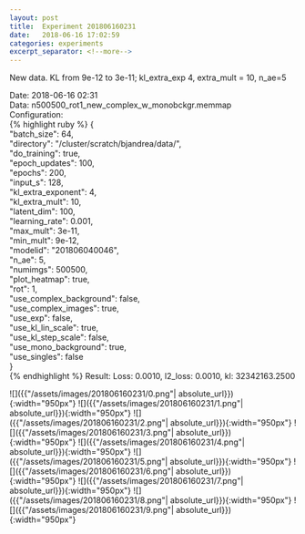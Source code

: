 ```yaml
---
layout: post
title:  Experiment 201806160231
date:   2018-06-16 17:02:59
categories: experiments
excerpt_separator: <!--more-->
---
```

New data. KL from 9e-12 to 3e-11; kl_extra_exp 4, extra_mult = 10, n_ae=5  

 <!--more-->
Date: 2018-06-16 02:31  
Data: n500500_rot1_new_complex_w_monobckgr.memmap  
Configuration:   
{% highlight ruby %}
{  
    "batch_size": 64,   
    "directory": "/cluster/scratch/bjandrea/data/",   
    "do_training": true,   
    "epoch_updates": 100,   
    "epochs": 200,   
    "input_s": 128,   
    "kl_extra_exponent": 4,   
    "kl_extra_mult": 10,   
    "latent_dim": 100,   
    "learning_rate": 0.001,   
    "max_mult": 3e-11,   
    "min_mult": 9e-12,   
    "modelid": "201806040046",   
    "n_ae": 5,   
    "numimgs": 500500,   
    "plot_heatmap": true,   
    "rot": 1,   
    "use_complex_background": false,   
    "use_complex_images": true,   
    "use_exp": false,   
    "use_kl_lin_scale": true,   
    "use_kl_step_scale": false,   
    "use_mono_background": true,   
    "use_singles": false  
}  
{% endhighlight %}
Result: Loss: 0.0010, l2_loss: 0.0010, kl: 32342163.2500  

![]({{"/assets/images/201806160231/0.png"| absolute_url}}){:width="950px"}
![]({{"/assets/images/201806160231/1.png"| absolute_url}}){:width="950px"}
![]({{"/assets/images/201806160231/2.png"| absolute_url}}){:width="950px"}
![]({{"/assets/images/201806160231/3.png"| absolute_url}}){:width="950px"}
![]({{"/assets/images/201806160231/4.png"| absolute_url}}){:width="950px"}
![]({{"/assets/images/201806160231/5.png"| absolute_url}}){:width="950px"}
![]({{"/assets/images/201806160231/6.png"| absolute_url}}){:width="950px"}
![]({{"/assets/images/201806160231/7.png"| absolute_url}}){:width="950px"}
![]({{"/assets/images/201806160231/8.png"| absolute_url}}){:width="950px"}
![]({{"/assets/images/201806160231/9.png"| absolute_url}}){:width="950px"}
